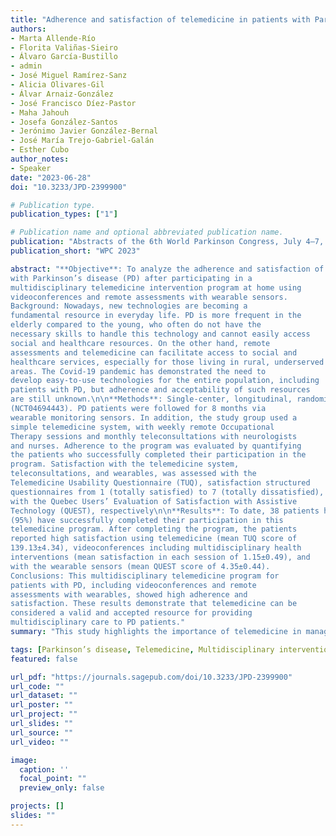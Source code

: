 ```yaml
---
title: "Adherence and satisfaction of telemedicine in patients with Parkinson’s disease. A longitudinal, randomized,multidisciplinary-based intervention"
authors:
- Marta Allende-Río
- Florita Valiñas-Sieiro
- Álvaro García-Bustillo
- admin
- José Miguel Ramírez-Sanz
- Alicia Olivares-Gil
- Álvar Arnaiz-González
- José Francisco Díez-Pastor
- Maha Jahouh
- Josefa González-Santos
- Jerónimo Javier González-Bernal
- José María Trejo-Gabriel-Galán
- Esther Cubo
author_notes: 
- Speaker
date: "2023-06-28"
doi: "10.3233/JPD-2399900"

# Publication type.
publication_types: ["1"]

# Publication name and optional abbreviated publication name.
publication: "Abstracts of the 6th World Parkinson Congress, July 4–7, 2023, Barcelona, Spain"
publication_short: "WPC 2023"

abstract: "**Objective**: To analyze the adherence and satisfaction of patients
with Parkinson’s disease (PD) after participating in a
multidisciplinary telemedicine intervention program at home using
videoconferences and remote assessments with wearable sensors.
Background: Nowadays, new technologies are becoming a
fundamental resource in everyday life. PD is more frequent in the
elderly compared to the young, who often do not have the
necessary skills to handle this technology and cannot easily access
social and healthcare resources. On the other hand, remote
assessments and telemedicine can facilitate access to social and
healthcare services, especially for those living in rural, underserved
areas. The Covid-19 pandemic has demonstrated the need to
develop easy-to-use technologies for the entire population, including
patients with PD, but adherence and acceptability of such resources
are still unknown.\n\n**Methods**: Single-center, longitudinal, randomized, two-group study
(NCT04694443). PD patients were followed for 8 months via
wearable monitoring sensors. In addition, the study group used a
simple telemedicine system, with weekly remote Occupational
Therapy sessions and monthly teleconsultations with neurologists
and nurses. Adherence to the program was evaluated by quantifying
the patients who successfully completed their participation in the
program. Satisfaction with the telemedicine system,
teleconsultations, and wearables, was assessed with the
Telemedicine Usability Questionnaire (TUQ), satisfaction structured
questionnaires from 1 (totally satisfied) to 7 (totally dissatisfied), and
with the Quebec Users’ Evaluation of Satisfaction with Assistive
Technology (QUEST), respectively\n\n**Results**: To date, 38 patients have been included, and 36 patients
(95%) have successfully completed their participation in this
telemedicine program. After completing the program, the patients
reported high satisfaction using telemedicine (mean TUQ score of
139.13±4.34), videoconferences including multidisciplinary health
interventions (mean satisfaction in each session of 1.15±0.49), and
with the wearable sensors (mean QUEST score of 4.35±0.44).
Conclusions: This multidisciplinary telemedicine program for
patients with PD, including videoconferences and remote
assessments with wearables, showed high adherence and
satisfaction. These results demonstrate that telemedicine can be
considered a valid and accepted resource for providing
multidisciplinary care to PD patients."
summary: "This study highlights the importance of telemedicine in managing Parkinson's disease, demonstrating high patient adherence and satisfaction with remote interventions. The findings support the integration of telemedicine into routine care for PD patients."

tags: [Parkinson’s disease, Telemedicine, Multidisciplinary intervention, Falls prevention, Quality of life]
featured: false

url_pdf: "https://journals.sagepub.com/doi/10.3233/JPD-2399900"
url_code: ""
url_dataset: ""
url_poster: ""
url_project: ""
url_slides: ""
url_source: ""
url_video: ""

image:
  caption: ''
  focal_point: ""
  preview_only: false

projects: []
slides: ""
---
```

